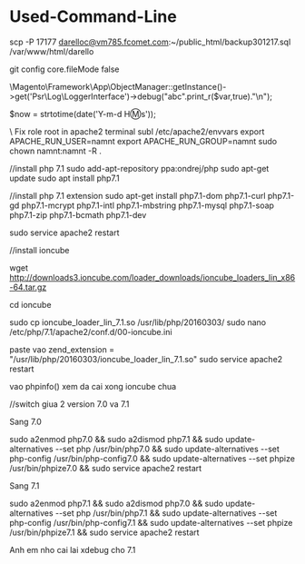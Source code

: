# Used-Command-Line
scp -P 17177 darelloc@vm785.fcomet.com:~/public_html/backup301217.sql /var/www/html/darello

git config core.fileMode false  


\Magento\Framework\App\ObjectManager::getInstance()->get('Psr\Log\LoggerInterface')->debug("abc".print_r($var,true)."\n");

$now = strtotime(date('Y-m-d H:m:s'));


\\ Fix role root in apache2 terminal
subl /etc/apache2/envvars
export APACHE_RUN_USER=namnt
export APACHE_RUN_GROUP=namnt
sudo chown namnt:namnt -R .

//install php 7.1
sudo add-apt-repository ppa:ondrej/php
sudo apt-get update
sudo apt install php7.1

//install php 7.1 extension
sudo apt-get install php7.1-dom php7.1-curl php7.1-gd php7.1-mcrypt php7.1-intl php7.1-mbstring php7.1-mysql php7.1-soap php7.1-zip php7.1-bcmath php7.1-dev

sudo service apache2 restart

//install ioncube

wget http://downloads3.ioncube.com/loader_downloads/ioncube_loaders_lin_x86-64.tar.gz

cd ioncube

sudo cp ioncube_loader_lin_7.1.so /usr/lib/php/20160303/
sudo nano /etc/php/7.1/apache2/conf.d/00-ioncube.ini

paste vao 
	zend_extension = "/usr/lib/php/20160303/ioncube_loader_lin_7.1.so"
sudo service apache2 restart

vao phpinfo() xem da cai xong ioncube chua


//switch giua 2 version 7.0 va 7.1

Sang 7.0 

sudo a2enmod php7.0 && sudo a2dismod php7.1 && sudo update-alternatives --set php /usr/bin/php7.0 && sudo update-alternatives --set php-config /usr/bin/php-config7.0 && sudo update-alternatives --set phpize /usr/bin/phpize7.0  && sudo service apache2 restart

Sang 7.1

sudo a2enmod php7.1 && sudo a2dismod php7.0 && sudo update-alternatives --set php /usr/bin/php7.1 && sudo update-alternatives --set php-config /usr/bin/php-config7.1 && sudo update-alternatives --set phpize /usr/bin/phpize7.1  && sudo service apache2 restart

Anh em nho cai lai xdebug cho 7.1
